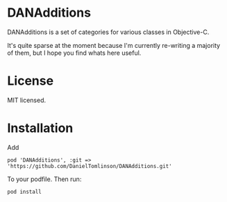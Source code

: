 DANAdditions
============

DANAdditions is a set of categories for various classes in Objective-C.

It's quite sparse at the moment because I'm currently re-writing a majority of them, but I hope you find whats here useful.

# License
MIT licensed.

# Installation
Add

    pod 'DANAdditions', :git => 'https://github.com/DanielTomlinson/DANAdditions.git'

To your podfile. Then run:

    pod install

